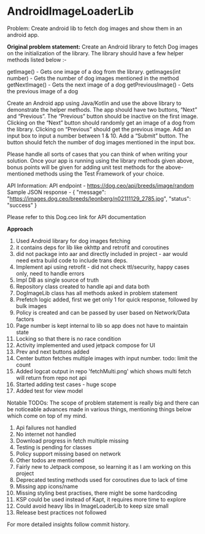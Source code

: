 # AndroidImageLoaderLib
Problem: Create android lib to fetch dog images and show them in an android app.

**Original problem statement:**
Create an Android library to fetch Dog images on the initialization of the library. The library 
should have a few helper methods listed below :-

getImage() - Gets one image of a dog from the library.
getImages(int number) - Gets the number of dog images mentioned in the method
getNextImage() - Gets the next image of a dog
getPreviousImage() - Gets the previous image of a dog


Create an Android app using Java/Kotlin and use the above library to demonstrate the helper methods. 
The app should have two buttons, “Next” and “Previous”. The “Previous” button should be inactive on 
the first image. Clicking on the “Next” button should randomly get an image of a dog from the 
library. Clicking on “Previous” should get the previous image. Add an input box to input a number 
between 1 & 10. Add a “Submit” button. The button should fetch the number of dog images mentioned 
in the input box.

Please handle all sorts of cases that you can think of when writing your solution.
Once your app is running using the library methods given above, bonus points will be given for 
adding unit test methods for the above-mentioned methods using the Test Framework of your choice. 

API Information:
API endpoint - https://dog.ceo/api/breeds/image/random
Sample JSON response -
{
    "message": "https://images.dog.ceo/breeds/leonberg/n02111129_2785.jpg",
    "status": "success"
}

Please refer to this Dog.ceo link for API documentation


**Approach**

1. Used Android library for dog images fetching
2. it contains deps for lib like okhttp and retrofit and coroutines
3. did not package into aar and directly included in project - aar would need extra build code to include trans deps.
4. Implement api using retrofit - did not check ttl/security, happy cases only, need to handle errors
5. Impl DB as single source of truth
6. Repository class created to handle api and data both
7. DogImageLib class has all methods asked in problem statement
8. Prefetch logic added, first we get only 1 for quick response, followed by bulk images
9. Policy is created and can be passed by user based on Network/Data factors
10. Page number is kept internal to lib so app does not have to maintain state
11. Locking so that there is no race condition 
11. Activity implemented and used jetpack compose for UI
12. Prev and next buttons added
13. Center button fetches multiple images with input number. todo: limit the count
14. Added logcat output in repo 'fetchMulti.png' which shows multi fetch will return from repo not api
15. Started adding test cases - huge scope
16. Added test for view model



Notable TODOs:
The scope of problem statement is really big and there can be noticeable advances made in various 
things, mentioning things below which come on top of my mind.

1. Api failures not handled
2. No internet not handled
3. Download progress in fetch multiple missing
4. Testing is pending for classes
5. Policy support missing based on network
6. Other todos are mentioned
7. Fairly new to Jetpack compose, so learning it as I am working on this project
8. Deprecated testing methods used for coroutines due to lack of time
9. Missing app icons/name
10. Missing styling best practises, there might be some hardcoding
11. KSP could be used instead of Kapt, it requires more time to explore
12. Could avoid heavy libs in ImageLoaderLib to keep size small
13. Release best practices not followed


For more detailed insights follow commit history.